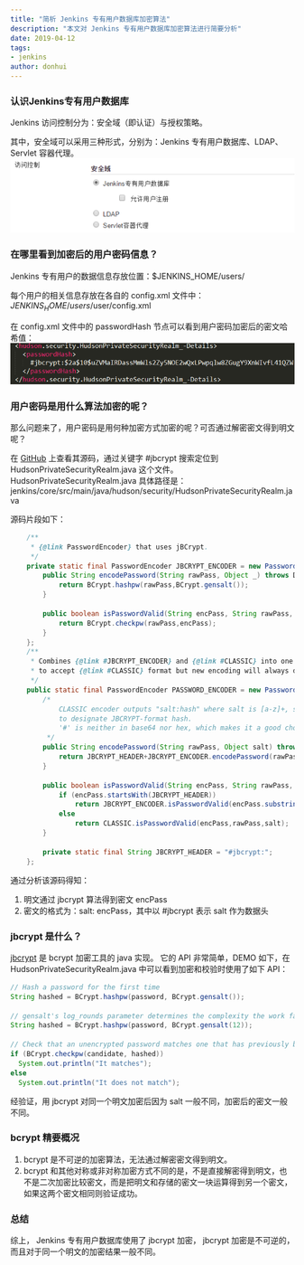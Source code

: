 ```yaml
---
title: "简析 Jenkins 专有用户数据库加密算法"
description: "本文对 Jenkins 专有用户数据库加密算法进行简要分析"
date: 2019-04-12
tags:
- jenkins
author: donhui
---
```


### 认识Jenkins专有用户数据库
Jenkins 访问控制分为：安全域（即认证）与授权策略。

其中，安全域可以采用三种形式，分别为：Jenkins 专有用户数据库、LDAP、Servlet 容器代理。
![jenkins-security-realm.png](./2019-04-12-brief-analysis-the-encryption-algorithm-of-the-built-in-jenkins-user-database/jenkins-security-realm.png)

### 在哪里看到加密后的用户密码信息？
Jenkins 专有用户的数据信息存放位置：$JENKINS_HOME/users/

每个用户的相关信息存放在各自的 config.xml 文件中： $JENKINS_HOME/users/$user/config.xml

在 config.xml 文件中的 passwordHash 节点可以看到用户密码加密后的密文哈希值：
![jenkins-user-config.png](./2019-04-12-brief-analysis-the-encryption-algorithm-of-the-built-in-jenkins-user-database/jenkins-user-config.png)

### 用户密码是用什么算法加密的呢？
那么问题来了，用户密码是用何种加密方式加密的呢？可否通过解密密文得到明文呢？

在 [GitHub](https://github.com/jenkinsci/jenkins) 上查看其源码，通过关键字 #jbcrypt 搜索定位到 HudsonPrivateSecurityRealm.java 这个文件。
HudsonPrivateSecurityRealm.java 具体路径是：jenkins/core/src/main/java/hudson/security/HudsonPrivateSecurityRealm.java

源码片段如下：
```java
    /**
     * {@link PasswordEncoder} that uses jBCrypt.
     */
    private static final PasswordEncoder JBCRYPT_ENCODER = new PasswordEncoder() {
        public String encodePassword(String rawPass, Object _) throws DataAccessException {
            return BCrypt.hashpw(rawPass,BCrypt.gensalt());
        }

        public boolean isPasswordValid(String encPass, String rawPass, Object _) throws DataAccessException {
            return BCrypt.checkpw(rawPass,encPass);
        }
    };
    /**
     * Combines {@link #JBCRYPT_ENCODER} and {@link #CLASSIC} into one so that we can continue
     * to accept {@link #CLASSIC} format but new encoding will always done via {@link #JBCRYPT_ENCODER}.
     */
    public static final PasswordEncoder PASSWORD_ENCODER = new PasswordEncoder() {
        /*
            CLASSIC encoder outputs "salt:hash" where salt is [a-z]+, so we use unique prefix '#jbcyrpt"
            to designate JBCRYPT-format hash.
            '#' is neither in base64 nor hex, which makes it a good choice.
         */
        public String encodePassword(String rawPass, Object salt) throws DataAccessException {
            return JBCRYPT_HEADER+JBCRYPT_ENCODER.encodePassword(rawPass,salt);
        }

        public boolean isPasswordValid(String encPass, String rawPass, Object salt) throws DataAccessException {
            if (encPass.startsWith(JBCRYPT_HEADER))
                return JBCRYPT_ENCODER.isPasswordValid(encPass.substring(JBCRYPT_HEADER.length()),rawPass,salt);
            else
                return CLASSIC.isPasswordValid(encPass,rawPass,salt);
        }

        private static final String JBCRYPT_HEADER = "#jbcrypt:";
    };
```


通过分析该源码得知：
1. 明文通过 jbcrypt 算法得到密文 encPass
2. 密文的格式为：salt: encPass，其中以 #jbcrypt 表示 salt 作为数据头

### jbcrypt 是什么？
[jbcrypt](http://www.mindrot.org/projects/jBCrypt/) 是 bcrypt 加密工具的 java 实现。
它的 API 非常简单，DEMO 如下，在 HudsonPrivateSecurityRealm.java 中可以看到加密和校验时使用了如下 API：
```java
// Hash a password for the first time 
String hashed = BCrypt.hashpw(password, BCrypt.gensalt()); 

// gensalt's log_rounds parameter determines the complexity the work factor is 2**log_rounds, and the default is 10 
String hashed = BCrypt.hashpw(password, BCrypt.gensalt(12)); 

// Check that an unencrypted password matches one that has previously been hashed 
if (BCrypt.checkpw(candidate, hashed)) 
  System.out.println("It matches"); 
else 
  System.out.println("It does not match");
```

经验证，用 jbcrypt 对同一个明文加密后因为 salt 一般不同，加密后的密文一般不同。

### bcrypt 精要概况
1. bcrypt 是不可逆的加密算法，无法通过解密密文得到明文。
2. bcrypt 和其他对称或非对称加密方式不同的是，不是直接解密得到明文，也不是二次加密比较密文，而是把明文和存储的密文一块运算得到另一个密文，如果这两个密文相同则验证成功。

### 总结
综上， Jenkins 专有用户数据库使用了 jbcrypt 加密， jbcrypt 加密是不可逆的，而且对于同一个明文的加密结果一般不同。
